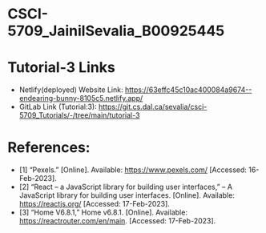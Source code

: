 # CSCI-5709_JainilSevalia_B00925445

# Tutorial-3 Links

* Netlify(deployed) Website Link: https://63effc45c10ac400084a9674--endearing-bunny-8105c5.netlify.app/
* GitLab Link (Tutorial:3): https://git.cs.dal.ca/sevalia/csci-5709_Tutorials/-/tree/main/tutorial-3 

# References:

* [1]   “Pexels.” [Online]. Available: https://www.pexels.com/ [Accessed: 16-Feb-2023]. 
* [2]   “React – a JavaScript library for building user interfaces,” – A JavaScript library for building user interfaces. [Online]. Available: https://reactjs.org/ [Accessed:          17-Feb-2023]. 
* [3]   “Home V6.8.1,” Home v6.8.1. [Online]. Available: https://reactrouter.com/en/main. [Accessed: 17-Feb-2023]. 
